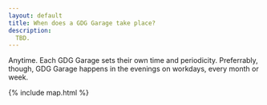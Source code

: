```yaml
---
layout: default
title: When does a GDG Garage take place?
description: 
  TBD.
---
```


Anytime. <span class="c1">Each GDG Garage sets their own time and periodicity.</span> Preferrably, though, GDG Garage happens in the <span class="c2">evenings</span> on <span class="c3">workdays</span>, every <span class="c4">month or week</span>.

{% include map.html %}

